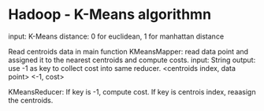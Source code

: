 # Hadoop - K-Means algorithmn

input: K-Means <in> <out> <init> <distance type> <K> <MaxIter>
distance: 0 for euclidean, 1 for manhattan distance

Read centroids data in main function 
KMeansMapper: read data point and assigned it to the nearest centroids and compute costs.
input: String
output: use -1 as key to collect cost into same reducer. 
<centroids index, data point>
<-1, cost>

KMeansReducer: 
If key is -1, compute cost.
If key is centrois index, reaasign the centroids.






